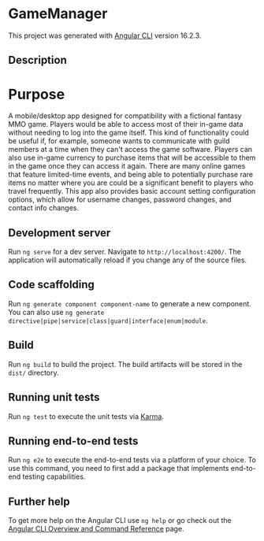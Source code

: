 # GameManager

This project was generated with [Angular CLI](https://github.com/angular/angular-cli) version 16.2.3.

## Description

# Purpose

A mobile/desktop app designed for compatibility with a fictional fantasy MMO game. Players would be able to access most of their in-game data without needing to log into the game itself. This kind of functionality could be useful if, for example, someone wants to communicate with guild members at a time when they can't access the game software. Players can also use in-game currency to purchase items that will be accessible to them in the game once they can access it again. There are many online games that feature limited-time events, and being able to potentially purchase rare items no matter where you are could be a significant benefit to players who travel frequently. This app also provides basic account setting configuration options, which allow for username changes, password changes, and contact info changes.

## Development server

Run `ng serve` for a dev server. Navigate to `http://localhost:4200/`. The application will automatically reload if you change any of the source files.

## Code scaffolding

Run `ng generate component component-name` to generate a new component. You can also use `ng generate directive|pipe|service|class|guard|interface|enum|module`.

## Build

Run `ng build` to build the project. The build artifacts will be stored in the `dist/` directory.

## Running unit tests

Run `ng test` to execute the unit tests via [Karma](https://karma-runner.github.io).

## Running end-to-end tests

Run `ng e2e` to execute the end-to-end tests via a platform of your choice. To use this command, you need to first add a package that implements end-to-end testing capabilities.

## Further help

To get more help on the Angular CLI use `ng help` or go check out the [Angular CLI Overview and Command Reference](https://angular.io/cli) page.
